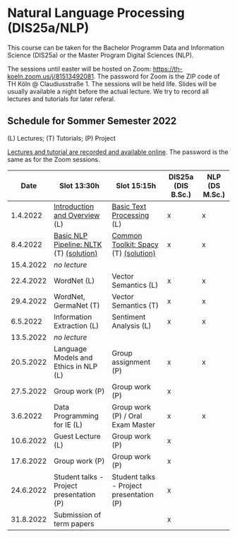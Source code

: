 # Natural Language Processing (DIS25a/NLP)

This course can be taken for the Bachelor Programm Data and Information Science (DIS25a) or the Master Program Digital Sciences (NLP).

The sessions until easter will be hosted on Zoom: https://th-koeln.zoom.us/j/81513492081. The password for Zoom is the ZIP code of TH Köln @ Claudiusstraße 1. The sessions will be held life. Slides will be usually available a night before the actual lecture. We try to record all lectures and tutorials for later referal.

## Schedule for Sommer Semester 2022

(L) Lectures; (T) Tutorials; (P) Project

[Lectures and tutorial are recorded and available online](https://th-koeln.sciebo.de/s/Col70bcubHhymJx). The password is the same as for the Zoom sessions. 

| Date      | Slot 13:30h                              | Slot 15:15h                              | DIS25a (DIS B.Sc.) | NLP (DS M.Sc.) |
|-----------|------------------------------------------|------------------------------------------|--------------------|----------------|
| 1.4.2022  | [Introduction and Overview](slides/DIS25-01-Introduction.pdf) (L)            | [Basic Text Processing](slides/DIS25-02-BasicTextProcessing.pdf) (L)                | x                  | x              |
| 8.4.2022  | [Basic NLP Pipeline: NLTK](tutorial/DIS25-01-tut-basicPipeline.md) (T) [(solution)](tutorial/DIS25_1_solution.ipynb)              | [Common Toolkit: Spacy](tutorial/DIS25-02-tut-SpacyNLTK.md) (T) [(solution)](tutorial/DIS25_2_solution.ipynb)         | x                  | x              |
| 15.4.2022 | _no lecture_                             |                                          |                    |                |
| 22.4.2022 | WordNet (L)                              | Vector Semantics (L)                     | x                  | x              |
| 29.4.2022 | WordNet, GermaNet (T)                    | Vector Semantics (T)                     | x                  | x              |
| 6.5.2022  | Information Extraction (L)               | Sentiment Analysis (L)                   | x                  | x              |
| 13.5.2022 | _no lecture_                             |                                          |                    |                |
| 20.5.2022 | Language Models and Ethics in NLP (L)    | Group assignment (P)                     | x                  | x              |
| 27.5.2022 | Group work (P)                           | Group work (P)                           | x                  |                |
| 3.6.2022  | Data Programming for IE (L)              | Group work (P) / Oral Exam Master        | x                  | x              |
| 10.6.2022 | Guest Lecture (L)                        | Group work (P)                           | x                  |                |
| 17.6.2022 | Group work (P)                           | Group work (P)                           | x                  |                |
| 24.6.2022 | Student talks - Project presentation (P) | Student talks - Project presentation (P) | x                  |                |
| 31.8.2022 | Submission of term papers                |                                          | x                  |                |
